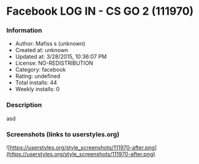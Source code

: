 # Facebook LOG IN - CS GO 2 (111970)

### Information
- Author: Mafiss s (unknown)
- Created at: unknown
- Updated at: 3/28/2015, 10:36:07 PM
- License: NO-REDISTRIBUTION
- Category: facebook
- Rating: undefined
- Total installs: 44
- Weekly installs: 0


### Description
asd


### Screenshots (links to userstyles.org)
![https://userstyles.org/style_screenshots/111970-after.png](https://userstyles.org/style_screenshots/111970-after.png)


